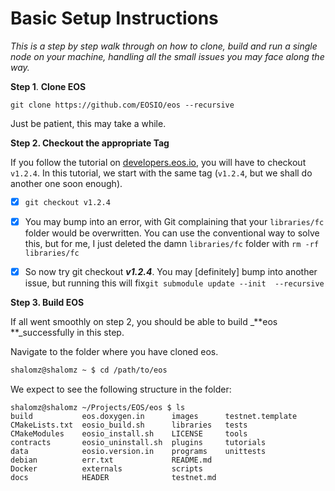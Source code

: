 # Basic Setup Instructions

_This is a step by step walk through on how to clone, build and run a single node on your machine, handling all the small issues you may face along the way._

**Step 1**. **Clone EOS**

```
git clone https://github.com/EOSIO/eos --recursive
```

Just be patient, this may take a while.

**Step 2. Checkout the appropriate Tag**

If you follow the tutorial on [developers.eos.io](https://developers.eos.io "EOSIO Developers&apos; Guide"), you will have to checkout `v1.2.4`. In this tutorial, we start with the same tag \(`v1.2.4`, but we shall do another one soon enough\).

* [x] `git checkout v1.2.4`

* [x] You may bump into an error, with Git complaining that your `libraries/fc` folder would be overwritten. You can use the conventional way to solve this, but for me, I just deleted the damn `libraries/fc` folder with `rm -rf libraries/fc`

* [x] So now try git checkout _**v1.2.4**_. You may \[definitely\] bump into another issue, but running this will fix`git submodule update --init  --recursive`

**Step 3. Build EOS**

If all went smoothly on step 2, you should be able to build _**eos **_successfully in this step.

Navigate to the folder where you have cloned eos.

```bash
shalomz@shalomz ~ $ cd /path/to/eos
```

We expect to see the following structure in the folder:

```
shalomz@shalomz ~/Projects/EOS/eos $ ls
build           eos.doxygen.in      images      testnet.template
CMakeLists.txt  eosio_build.sh      libraries   tests
CMakeModules    eosio_install.sh    LICENSE     tools
contracts       eosio_uninstall.sh  plugins     tutorials
data            eosio.version.in    programs    unittests
debian          err.txt             README.md
Docker          externals           scripts
docs            HEADER              testnet.md

```



